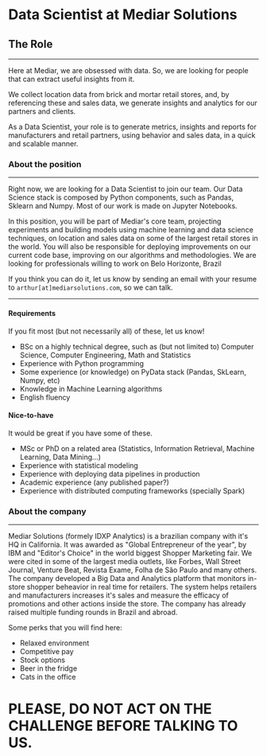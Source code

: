 
# Data Scientist at Mediar Solutions

## The Role
___
Here at Mediar, we are obsessed with data. So, we are looking for people that can extract useful insights from it.

We collect location data from brick and mortar retail stores, and, by referencing these and sales data, we generate insights and analytics for our partners and clients.

As a Data Scientist, your role is to generate metrics, insights and reports for manufacturers and retail partners, using behavior and sales data, in a quick and scalable manner.

### About the position
___
Right now, we are looking for a Data Scientist to join our team. Our Data Science stack is composed by Python components, such as Pandas, Sklearn and Numpy. Most of our work is made on Jupyter Notebooks.

In this position, you will be part of Mediar's core team, projecting experiments and building models using machine learning and data science techniques, on location and sales data on some of the largest retail stores in the world. You will also be responsible for deploying improvements on our current code base, improving on our algorithms and methodologies. We are looking for professionals willing to work on Belo Horizonte, Brazil

If you think you can do it, let us know by sending an email with your resume to `arthur[at]mediarsolutions.com`, so we can talk.

___
#### Requirements
If you fit most (but not necessarily all) of these, let us know!

* BSc on a highly technical degree, such as (but not limited to) Computer Science, Computer Engineering, Math and  Statistics
* Experience with Python programming
* Some experience (or knowledge) on PyData stack (Pandas, SkLearn, Numpy, etc)
* Knowledge in Machine Learning algorithms
* English fluency

#### Nice-to-have
It would be great if you have some of these.

* MSc or PhD on a related area (Statistics, Information Retrieval, Machine Learning, Data Mining...)
* Experience with statistical modeling
* Experience with deploying data pipelines in production
* Academic experience (any published paper?)
* Experience with distributed computing frameworks (specially Spark)

### About the company
___
Mediar Solutions (formely IDXP Analytics) is a brazilian company with it's HQ in California. It was awarded as "Global Entrepreneur of the year", by IBM and "Editor's Choice" in the world biggest Shopper Marketing fair. We were cited in some of the largest media outlets, like Forbes, Wall Street Journal, Venture Beat, Revista Exame, Folha de São Paulo and many others. The company developed a Big Data and Analytics platform that monitors in-store shopper beheavior in real time for retailers. The system helps retailers and manufacturers increases it's sales and measure the efficacy of promotions and other actions inside the store. The company has already raised multiple funding rounds in Brazil and abroad.

Some perks that you will find here:

* Relaxed environment
* Competitive pay
* Stock options
* Beer in the fridge
* Cats in the office

# PLEASE, DO NOT ACT ON THE CHALLENGE BEFORE TALKING TO US.
